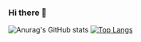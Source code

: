 ### Hi there 👋

<!--
**niubg/niubg** is a ✨ _special_ ✨ repository because its `README.md` (this file) appears on your GitHub profile.

Here are some ideas to get you started:

- 🔭 I’m currently working on ...
- 🌱 I’m currently learning ...
- 👯 I’m looking to collaborate on ...
- 🤔 I’m looking for help with ...
- 💬 Ask me about ...
- 📫 How to reach me: ...
- 😄 Pronouns: ...
- ⚡ Fun fact: ...
-->

![Anurag's GitHub stats](https://github-readme-stats.vercel.app/api?username=niubg&show_icons=true&theme=radical)
[![Top Langs](https://github-readme-stats.vercel.app/api/top-langs/?username=niubg)](https://github.com/anuraghazra/github-readme-stats)
